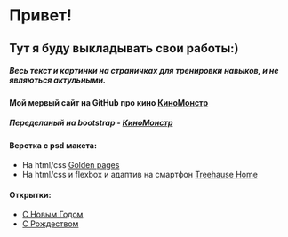 

# Привет! #

## Тут я буду выкладывать свои работы:)
##### Весь текст и картинки на страничках для тренировки навыков, и не являються актульными.

#### Мой  мервый сайт  на GitHub про кино [КиноМонстр](https://morbon.github.io/kinomonster/index.html)
##### Переделаный на bootstrap  - [КиноМонстр](https://morbon.github.io/kinomonster_bootstrap/)
#### Верстка с psd макета: 
* На html/css [Golden pages](https://morbon.github.io/Golden/index.html)
* На html/css и flexbox и адаптив на смартфон [Treehause Home](https://morbon.github.io/TreeHause/index.html)
#### Открытки: 
* [С Новым Годом](https://morbon.github.io/pozdravlenie/)
* [С Рождеством](https://morbon.github.io/Christmas/index.html)
